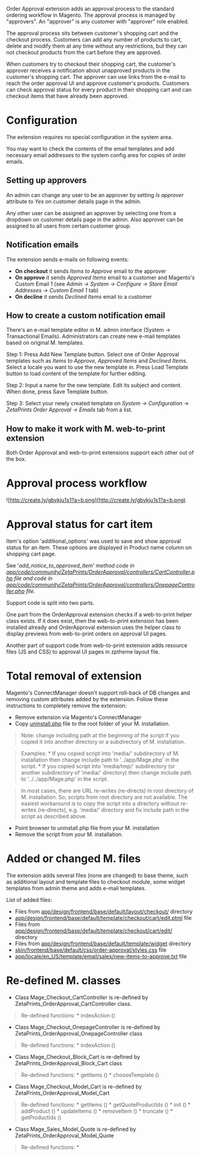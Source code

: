Order Approval extension adds an approval process to the standard ordering workflow in Magento. The approval process is managed by "approvers". An "approver" is any customer with "approver" role enabled.


The approval process sits between customer's shopping cart and the checkout process. Customers can add any number of products to cart, delete and modify them at any time without any restrictions, but they can not checkout products from the cart before they are approved.


When customers try to checkout their shopping cart, the customer's approver receives a notification about unapproved products in the customer's shopping cart. The approver can use links from the e-mail to reach the order approval UI and approve customer's products. Customers can check approval status for every product in their shopping cart and can checkout items that have already been approved.



# Configuration #

The extension requires no special configuration in the system area.

You may want to check the contents of the email templates and add necessary email addresses to the system config area for copies of order emails.

## Setting up approvers ##

An admin can change any user to be an approver by setting _Is approver_ attribute to _Yes_ on customer details page in the admin.

Any other user can be assigned an approver by selecting one from a dropdown on customer details page in the admin. Also approver can be assigned to all users from certain customer group.

## Notification emails ##
The extension sends e-mails on following events:

  * **On checkout** it sends _Items to Approve_ email to the approver
  * **On approve** it sends _Approved Items_ email to a customer and Magento's Custom Email 1 (see _Admin -> System -> Configure -> Store Email Addresses -> Custom Email 1_ tab)
  * **On decline** it sends _Declined Items_ email to a customer

## How to create a custom notification email ##
There's an e-mail template editor in M. admin interface (System -> Transactional Emails). Administrators can create new e-mail templates based on original M. templates.

Step 1: Press Add New Template button. Select one of Order Approval templates such as _Items to Approve_, _Approved Items_ and _Declined Items_. Select a locale you want to use the new template in. Press Load Template button to load content of the template for further editing.

Step 2: Input a name for the new template. Edit its subject and content.
<a href='Hidden comment: 
Note. Input your store URL before {{var customers_shopping_cart_url}} to ensure approvers get a direct link to the approval UI.
'></a>When done, press Save Template button.

Step 3: Select your newly created template on _System -> Configuration -> ZetaPrints Order Approval -> Emails_ tab from a list.

## How to make it work with M. web-to-print extension ##
Both Order Approval and web-to-print extensions support each other out of the box.


# Approval process workflow #
![http://create.ly/gbvkju1s1?a=b.png](http://create.ly/gbvkju1s1?a=b.png)

# Approval status for cart item #
Item's option 'additional\_options' was used to save and show approval status for an item.
These options are displayed in Product name column on shopping cart page.

See '_add\_notice\_to\_approved\_item' method code in [app/code/community/ZetaPrints/OrderApproval/controllers/CartController.php](http://code.google.com/p/magento-w2p/source/browse/branches/ZetaPrints_OrderApproval/app/code/community/ZetaPrints/OrderApproval/controllers/CartController.php) file and code in [app/code/community/ZetaPrints/OrderApproval/controllers/OnepageController.php](https://code.google.com/p/magento-w2p/source/browse/branches/ZetaPrints_OrderApproval/app/code/community/ZetaPrints/OrderApproval/controllers/OnepageController.php) file._



Support code is split into two parts.

One part from the OrderApproval extension checks if a web-to-print helper class exists. If it does exist, then the web-to-print extension has been installed already and OrderApproval extension uses the helper class to display previews from web-to-print orders on approval UI pages.

Another part of support code from web-to-print extension adds resource files (JS and CSS) to approval UI pages in zptheme layout file.

# Total removal of extension #
Magento's ConnectManager doesn't support roll-back of DB changes and removing custom attributes added by the extension. Follow these instructions to completely remove the extension:
  * Remove extension via Magento's ConnectManager
  * Copy [uninstall.php](http://magento-w2p.googlecode.com/svn/branches/ZetaPrints_OrderApproval/uninstall/uninstall.php) file to the root folder of your M. installation.
> Note: change including path at the beginning of the script if you copied it into another directory or a subdirectory of M. installation.

> Examples:
    * If you copied script into 'media/' subdirectory of M. installation then change include path to '../app/Mage.php' in the script.
    * If you copied script into 'media/tmp/' subdirectory (or another subdirectory of 'media/' directory) then change include path to '../../app/Mage.php' in the script.

> In most cases, there are URL re-writes (re-directs) in root directory of M. installation. So, scripts from root directory are not available. The easiest workaround is to copy the script into a directory without re-writes (re-directs), e.g. 'media/' directory and fix include path in the script as described above.

  * Point browser to uninstall.php file from your M. installation
  * Remove the script from your M. installation.

# Added or changed M. files #
The extension adds several files (none are changed) to base theme, such as additional layout and template files to checkout module, some widget templates from admin theme and adds e-mail templates.

List of added files:
  * Files from [app/design/frontend/base/default/layout/checkout/](http://code.google.com/p/magento-w2p/source/browse/#svn/branches/ZetaPrints_OrderApproval/app/design/frontend/base/default/layout/checkout) directory
  * [app/design/frontend/base/default/template/checkout/cart/edit.ptml](http://code.google.com/p/magento-w2p/source/browse/branches/ZetaPrints_OrderApproval/app/design/frontend/base/default/template/checkout/cart/edit.phtml) file
  * Files from [app/design/frontend/base/default/template/checkout/cart/edit/](http://code.google.com/p/magento-w2p/source/browse/#svn/branches/ZetaPrints_OrderApproval/app/design/frontend/base/default/template/checkout/cart/edit) directory
  * Files from [app/design/frontend/base/default/template/widget](http://code.google.com/p/magento-w2p/source/browse/#svn/branches/ZetaPrints_OrderApproval/app/design/frontend/base/default/template/widget) directory
  * [skin/frontend/base/default/css/order-approval/styles.css](http://code.google.com/p/magento-w2p/source/browse/branches/ZetaPrints_OrderApproval/skin/frontend/base/default/css/order-approval/styles.css) file
  * [app/locale/en\_US/template/email/sales/new-items-to-approve.txt](http://code.google.com/p/magento-w2p/source/browse/branches/ZetaPrints_OrderApproval/app/locale/en_US/template/email/sales/new-items-to-approve.txt) file

# Re-defined M. classes #
  * Class Mage\_Checkout\_CartController is re-defined by ZetaPrints\_OrderApproval\_CartController class.
> Re-defined functions:
    * indexAction ()
  * Class Mage\_Checkout\_OnepageController is re-defined by ZetaPrints\_OrderApproval\_OnepageController class
> Re-defined functions:
    * indexAction ()
  * Class Mage\_Checkout\_Block\_Cart is re-defined by ZetaPrints\_OrderApproval\_Block\_Cart class
> Re-defined functions:
    * getItems ()
    * chooseTemplate ()
  * Class Mage\_Checkout\_Model\_Cart is re-defined by ZetaPrints\_OrderApproval\_Model\_Cart
> Re-defined functions:
    * getItems ()
    * getQuoteProductIds ()
    * init ()
    * addProduct ()
    * updateItems ()
    * removeItem ()
    * truncate ()
    * getProductIds ()
  * Class Mage\_Sales\_Model\_Quote is re-defined by ZetaPrints\_OrderApproval\_Model\_Quote
> Re-defined functions:
    * 
